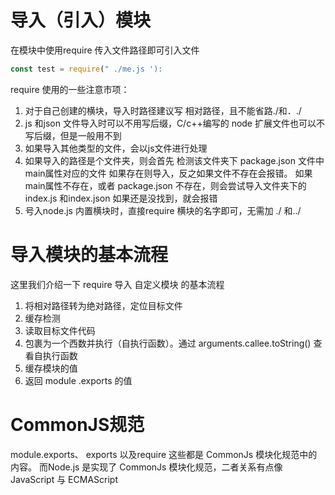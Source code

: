 # 导入（引入）模块
在模块中使用require 传入文件路径即可引入文件
```js
const test = require(" ./me.js '):
```
require 使用的一些注意市项：
1. 对于自己创建的横块，导入时路径建议写 相对路径，且不能省路./和．./
2. js 和json 文件导入时可以不用写后缀，C/c++编写的 node 扩展文件也可以不写后缀，但是一般用不到
3. 如果导入其他类型的文件，会以js文件进行处理
4. 如果导入的路径是个文件夹，则会首先 检测该文件夹下 package.json 文件中main属性对应的文件
   如果存在则导入，反之如果文件不存在会报错。
   如果main属性不存在，或者 package.json 不存在，则会尝试导入文件夹下的index.js 和index.json
   如果还是没找到，就会报错
5. 号入node.js 内置横块时，直接require 横块的名字即可，无需加 ./ 和../

# 导入模块的基本流程
这里我们介绍一下 require 导入 自定义模块 的基本流程
1. 将相对路径转为绝对路径，定位目标文件
2. 缓存检测
3. 读取目标文件代码
4. 包裹为一个西数并执行（自执行函数）。通过 arguments.callee.toString() 查看自执行函数
5. 缓存模块的值
6. 返回 module .exports 的值

# CommonJS规范
module.exports、 exports 以及require 这些都是 CommonJs 模块化规范中的内容。
而Node.js 是实现了 CommonJs 模块化规范，二者关系有点像 JavaScript 与 ECMAScript